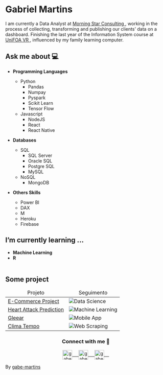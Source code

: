 <!-- ### <img src="https://github.com/rajput2107/rajput2107/blob/master/Assets/Hi.gif" width="29px"> Hello world!&nbsp;<img src="https://github.com/rajput2107/rajput2107/blob/master/Assets/Earth.gif" width="24px"> -->

<h1> Gabriel Martins </h1>

<p>I am currently a Data Analyst at <a href="https://www.morningstar.com.br/"> Morning Star Consulting </a>, working in the process of collecting, transforming and publishing our clients' data on a dashboard. Finishing the last year of the Information System course at <a href="https://www.unifoa.edu.br/"> UniFOA VR </a>, influenced by my family learning computer.</p>

## Ask me about :computer:

- **Programming Languages**
  - Python
    - Pandas
    - Numpay
    - Pyspark
    - Scikit Learn
    - Tensor Flow
  - Javascript 
    - NodeJS
    - React
    - React Native
  
- **Databases**
  - SQL
    - SQL Server
    - Oracle SQL
    - Postgre SQL
    - MySQL
  - NoSQL
    - MongoDB

- **Others Skills**
  - Power BI
  - DAX
  - M
  - Heroku
  - Firebase

## I’m currently learning ... 

- **Machine Learning**
- **R**
  <br/>
  <br/>
  
## Some project
<table>
  <thead align="center">
    <tr border: none;>
      <td>Projeto</td>
      <td>Seguimento</td>
    </tr>
  </thead>
  <tbody>
    <tr>
      <td> <a href="https://github.com/gabe-martins/Python-Data-Visualization/blob/main/ECommerce/E_Commerce.ipynb"
        rel="noopener noreferrer">E-Commerce Project</a></td>
      <td>
        <img src="https://img.shields.io/badge/Data%20Science-Python-blue" alt="Data Science"> 
      </td>
    </tr>
    <tr>
      <td>
        <a href="https://github.com/gabe-martins/Python-Data-Visualization/blob/main/HeartAttack/HeartAttackPrediction.ipynb"
          rel="noopener noreferrer">Heart Attack Prediction</a>
      </td>
      <td>
        <img src="https://img.shields.io/badge/Machine%20Learning-Python-blue" alt="Machine Learning">
      </td>
    </tr>
    <tr>
      <td>
        <a href="https://gleear.com.br/"
          rel="noopener noreferrer">Gleear</a>
      </td>
      <td>
        <img src="https://img.shields.io/badge/Mobile%20App-JavaScript-yellow" alt="Mobile App">
      </td>
    </tr>
    <tr>
      <td>
        <a href="https://github.com/gabe-martins/Python-Web-Scraping/blob/main/app/weather/climaTempo.ipynb"
          rel="noopener noreferrer">Clima Tempo</a>
      </td>
      <td>
        <img src="https://img.shields.io/badge/Web%20Scraping-Python-blue" alt="Web Scraping">
      </td>
    </tr>
  </tbody>
</table>

<div align="center">
  <h3 align="center">Connect with me 🤝</h3> 
</div>
<p align="center">
 <a href="https://www.linkedin.com/in/gabriel-martins-b22648129/" target="blank">
  <img align="center" alt="gabe's LinkedIn" width="30px" src="https://www.vectorlogo.zone/logos/linkedin/linkedin-icon.svg" /> &nbsp; &nbsp;
 </a>
 <a href="https://www.instagram.com/gabe_a_martinz/" target="blank">
  <img align="center" alt="gabe's Instagram" width="30px" src="https://www.vectorlogo.zone/logos/instagram/instagram-icon.svg" /> &nbsp; &nbsp;
 </a>
 <a href="https://twitter.com/gabe_a_martinz" target="blank">
  <img align="center" alt="gabe's Twitter" width="30px" src="https://www.vectorlogo.zone/logos/twitter/twitter-official.svg" /> &nbsp; &nbsp;
 </a>
 <!--<a href="https://medium.com/@gaberana2107" target="blank">
  <img align="center" alt="gabe's Twitter" width="30px" src="https://www.vectorlogo.zone/logos/medium/medium-tile.svg" />
 </a>  -->
  <br/>

  
  
</p>


By [gabe-martins](https://github.com/gabe-martins)

